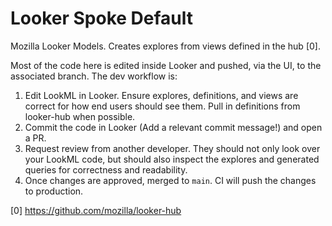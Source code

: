 # Looker Spoke Default
Mozilla Looker Models. Creates explores from views defined in the hub [0].

Most of the code here is edited inside Looker and pushed, via the UI, to the associated branch. The dev workflow is:
1. Edit LookML in Looker. Ensure explores, definitions, and views are correct for how end users should see them. Pull in definitions from looker-hub when possible.
2. Commit the code in Looker (Add a relevant commit message!) and open a PR.
3. Request review from another developer. They should not only look over your LookML code, but should also inspect the explores and generated queries for correctness and readability.
4. Once changes are approved, merged to `main`. CI will push the changes to production.

[0] https://github.com/mozilla/looker-hub
